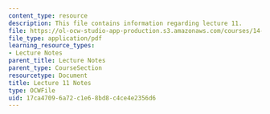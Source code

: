 ```yaml
---
content_type: resource
description: This file contains information regarding lecture 11.
file: https://ol-ocw-studio-app-production.s3.amazonaws.com/courses/14-581-international-economics-i-spring-2013/17ca47096a72c1e68bd8c4ce4e2356d6_MIT14_581S13_classnotes11.pdf
file_type: application/pdf
learning_resource_types:
- Lecture Notes
parent_title: Lecture Notes
parent_type: CourseSection
resourcetype: Document
title: Lecture 11 Notes
type: OCWFile
uid: 17ca4709-6a72-c1e6-8bd8-c4ce4e2356d6
---
```

